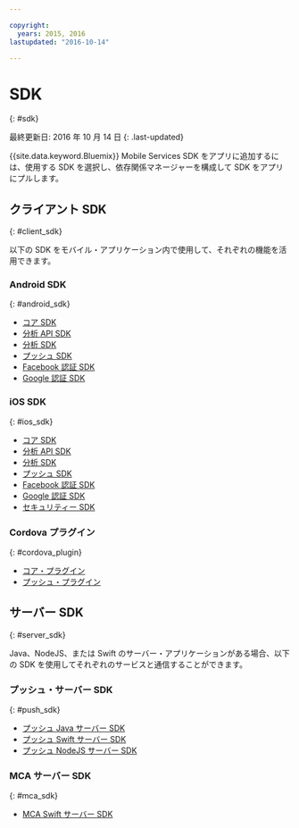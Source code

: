 ```yaml
---

copyright:
  years: 2015, 2016
lastupdated: "2016-10-14"

---
```

# SDK
{: #sdk}

最終更新日: 2016 年 10 月 14 日
{: .last-updated}

{{site.data.keyword.Bluemix}} Mobile Services SDK をアプリに追加するには、使用する SDK を選択し、依存関係マネージャーを構成して SDK をアプリにプルします。


## クライアント SDK
{: #client_sdk}

以下の SDK をモバイル・アプリケーション内で使用して、それぞれの機能を活用できます。 


### Android SDK
{: #android_sdk}

- [コア SDK](https://github.com/ibm-bluemix-mobile-services/bms-clientsdk-android-core) 
- [分析 API SDK](https://github.com/ibm-bluemix-mobile-services/mfp-clientsdk-android-analyticsspec) 
- [分析 SDK](https://github.com/ibm-bluemix-mobile-services/bms-clientsdk-android-analytics) 
- [プッシュ SDK](https://github.com/ibm-bluemix-mobile-services/bms-clientsdk-android-push) 
- [Facebook 認証 SDK](https://github.com/ibm-bluemix-mobile-services/bms-clientsdk-android-security-facebookauthentication) 
- [Google 認証 SDK](https://github.com/ibm-bluemix-mobile-services/bms-clientsdk-android-security-googleauthentication) 


### iOS SDK
{: #ios_sdk}

- [コア SDK](https://github.com/ibm-bluemix-mobile-services/bms-clientsdk-swift-core)
- [分析 API SDK](https://github.com/ibm-bluemix-mobile-services/bms-clientsdk-swift-analytics-api) 
- [分析 SDK](https://github.com/ibm-bluemix-mobile-services/bms-clientsdk-swift-analytics) 
- [プッシュ SDK](https://github.com/ibm-bluemix-mobile-services/bms-clientsdk-swift-push) 
- [Facebook 認証 SDK](https://github.com/ibm-bluemix-mobile-services/bms-clientsdk-swift-security-facebookauthentication)
- [Google 認証 SDK](https://github.com/ibm-bluemix-mobile-services/bms-clientsdk-swift-security-googleauthentication) 
- [セキュリティー SDK](https://github.com/ibm-bluemix-mobile-services/bms-clientsdk-swift-security) 


### Cordova プラグイン
{: #cordova_plugin}

- [コア・プラグイン](https://github.com/ibm-bluemix-mobile-services/bms-clientsdk-cordova-plugin-core)
- [プッシュ・プラグイン](https://github.com/ibm-bluemix-mobile-services/bms-clientsdk-cordova-plugin-push)


## サーバー SDK
{: #server_sdk}

Java、NodeJS、または Swift のサーバー・アプリケーションがある場合、以下の SDK を使用してそれぞれのサービスと通信することができます。


### プッシュ・サーバー SDK
{: #push_sdk}

- [プッシュ Java サーバー SDK](https://github.com/ibm-bluemix-mobile-services/bms-pushnotifications-serversdk-java) 
- [プッシュ Swift サーバー SDK](https://github.com/ibm-bluemix-mobile-services/bms-pushnotifications-serversdk-swift) 
- [プッシュ NodeJS サーバー SDK](https://github.com/ibm-bluemix-mobile-services/bms-pushnotifications-serversdk-nodejs)


### MCA サーバー SDK
{: #mca_sdk}

- [MCA Swift サーバー SDK](https://github.com/ibm-bluemix-mobile-services/bms-mca-serversdk-swift)



